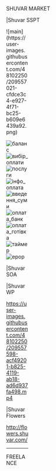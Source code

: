 SHUVAR MARKET

|Shuvar SSPT
<div style="width:60px ; height:60px">
![main](https://user-images.githubusercontent.com/48102250/209557021-cfdce3c4-e927-4f71-bc25-b609e6439a92.png)
<div>

![баланс](https://user-images.githubusercontent.com/48102250/209557040-0612da29-a8b3-4311-9462-6ad2867c7895.PNG)
![вибір_оплати](https://user-images.githubusercontent.com/48102250/209557069-55fddb1b-42fc-440d-9f96-698dce87bdf1.PNG)
![послуги](https://user-images.githubusercontent.com/48102250/209557048-ffb2efaf-8b31-44c0-b9e6-de4acec25c66.PNG)
![інфо_оплата](https://user-images.githubusercontent.com/48102250/209557107-413a7888-5cd9-4f31-9dcb-f940830e2307.PNG)
![введення_суми](https://user-images.githubusercontent.com/48102250/209557130-5466891e-7125-4eb1-a403-45d364ba8bb9.PNG)
![оплата_банк](https://user-images.githubusercontent.com/48102250/209557135-b98a8750-1a23-4a2f-a0f8-524808f0af1e.PNG)
![оплата_готівка](https://user-images.githubusercontent.com/48102250/209557147-04f1cdcb-7883-4e0b-90b0-f904c04dc461.PNG)
![таймер](https://user-images.githubusercontent.com/48102250/209557140-fe536027-2a87-48d6-9247-26a3e0905f1a.PNG)
![ерор](https://user-images.githubusercontent.com/48102250/209557059-4712e161-1e2f-4fd7-a176-a03d073c32cf.PNG)

|Shuvar SOA

|Shuvar WP

https://user-images.githubusercontent.com/48102250/209557598-acf49201-b825-4119-ab18-ad6d937fa498.mp4

|Shuvar Flowers

http://flowers.shuvar.com/

-------------------------------------------------------------------------------------------------------------------------------------------------------------------------
FREELANCE 

